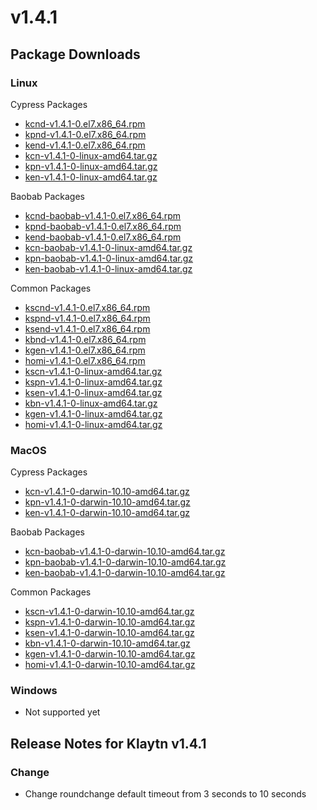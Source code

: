 # v1.4.1

## Package Downloads <a href="#package-downloads" id="package-downloads"></a>

### Linux <a href="#linux" id="linux"></a>

Cypress Packages

* [kcnd-v1.4.1-0.el7.x86\_64.rpm](http://packages.klaytn.net/klaytn/v1.4.1/kcnd-v1.4.1-0.el7.x86\_64.rpm)
* [kpnd-v1.4.1-0.el7.x86\_64.rpm](http://packages.klaytn.net/klaytn/v1.4.1/kpnd-v1.4.1-0.el7.x86\_64.rpm)
* [kend-v1.4.1-0.el7.x86\_64.rpm](http://packages.klaytn.net/klaytn/v1.4.1/kend-v1.4.1-0.el7.x86\_64.rpm)
* [kcn-v1.4.1-0-linux-amd64.tar.gz](http://packages.klaytn.net/klaytn/v1.4.1/kcn-v1.4.1-0-linux-amd64.tar.gz)
* [kpn-v1.4.1-0-linux-amd64.tar.gz](http://packages.klaytn.net/klaytn/v1.4.1/kpn-v1.4.1-0-linux-amd64.tar.gz)
* [ken-v1.4.1-0-linux-amd64.tar.gz](http://packages.klaytn.net/klaytn/v1.4.1/ken-v1.4.1-0-linux-amd64.tar.gz)

Baobab Packages

* [kcnd-baobab-v1.4.1-0.el7.x86\_64.rpm](http://packages.klaytn.net/klaytn/v1.4.1/kcnd-baobab-v1.4.1-0.el7.x86\_64.rpm)
* [kpnd-baobab-v1.4.1-0.el7.x86\_64.rpm](http://packages.klaytn.net/klaytn/v1.4.1/kpnd-baobab-v1.4.1-0.el7.x86\_64.rpm)
* [kend-baobab-v1.4.1-0.el7.x86\_64.rpm](http://packages.klaytn.net/klaytn/v1.4.1/kend-baobab-v1.4.1-0.el7.x86\_64.rpm)
* [kcn-baobab-v1.4.1-0-linux-amd64.tar.gz](http://packages.klaytn.net/klaytn/v1.4.1/kcn-baobab-v1.4.1-0-linux-amd64.tar.gz)
* [kpn-baobab-v1.4.1-0-linux-amd64.tar.gz](http://packages.klaytn.net/klaytn/v1.4.1/kpn-baobab-v1.4.1-0-linux-amd64.tar.gz)
* [ken-baobab-v1.4.1-0-linux-amd64.tar.gz](http://packages.klaytn.net/klaytn/v1.4.1/ken-baobab-v1.4.1-0-linux-amd64.tar.gz)

Common Packages

* [kscnd-v1.4.1-0.el7.x86\_64.rpm](http://packages.klaytn.net/klaytn/v1.4.1/kscnd-v1.4.1-0.el7.x86\_64.rpm)
* [kspnd-v1.4.1-0.el7.x86\_64.rpm](http://packages.klaytn.net/klaytn/v1.4.1/kspnd-v1.4.1-0.el7.x86\_64.rpm)
* [ksend-v1.4.1-0.el7.x86\_64.rpm](http://packages.klaytn.net/klaytn/v1.4.1/ksend-v1.4.1-0.el7.x86\_64.rpm)
* [kbnd-v1.4.1-0.el7.x86\_64.rpm](http://packages.klaytn.net/klaytn/v1.4.1/kbnd-v1.4.1-0.el7.x86\_64.rpm)
* [kgen-v1.4.1-0.el7.x86\_64.rpm](http://packages.klaytn.net/klaytn/v1.4.1/kgen-v1.4.1-0.el7.x86\_64.rpm)
* [homi-v1.4.1-0.el7.x86\_64.rpm](http://packages.klaytn.net/klaytn/v1.4.1/homi-v1.4.1-0.el7.x86\_64.rpm)
* [kscn-v1.4.1-0-linux-amd64.tar.gz](http://packages.klaytn.net/klaytn/v1.4.1/kscn-v1.4.1-0-linux-amd64.tar.gz)
* [kspn-v1.4.1-0-linux-amd64.tar.gz](http://packages.klaytn.net/klaytn/v1.4.1/kspn-v1.4.1-0-linux-amd64.tar.gz)
* [ksen-v1.4.1-0-linux-amd64.tar.gz](http://packages.klaytn.net/klaytn/v1.4.1/ksen-v1.4.1-0-linux-amd64.tar.gz)
* [kbn-v1.4.1-0-linux-amd64.tar.gz](http://packages.klaytn.net/klaytn/v1.4.1/kbn-v1.4.1-0-linux-amd64.tar.gz)
* [kgen-v1.4.1-0-linux-amd64.tar.gz](http://packages.klaytn.net/klaytn/v1.4.1/kgen-v1.4.1-0-linux-amd64.tar.gz)
* [homi-v1.4.1-0-linux-amd64.tar.gz](http://packages.klaytn.net/klaytn/v1.4.1/homi-v1.4.1-0-linux-amd64.tar.gz)

### MacOS <a href="#macos" id="macos"></a>

Cypress Packages

* [kcn-v1.4.1-0-darwin-10.10-amd64.tar.gz](http://packages.klaytn.net/klaytn/v1.4.1/kcn-v1.4.1-0-darwin-10.10-amd64.tar.gz)
* [kpn-v1.4.1-0-darwin-10.10-amd64.tar.gz](http://packages.klaytn.net/klaytn/v1.4.1/kpn-v1.4.1-0-darwin-10.10-amd64.tar.gz)
* [ken-v1.4.1-0-darwin-10.10-amd64.tar.gz](http://packages.klaytn.net/klaytn/v1.4.1/ken-v1.4.1-0-darwin-10.10-amd64.tar.gz)

Baobab Packages

* [kcn-baobab-v1.4.1-0-darwin-10.10-amd64.tar.gz](http://packages.klaytn.net/klaytn/v1.4.1/kcn-baobab-v1.4.1-0-darwin-10.10-amd64.tar.gz)
* [kpn-baobab-v1.4.1-0-darwin-10.10-amd64.tar.gz](http://packages.klaytn.net/klaytn/v1.4.1/kpn-baobab-v1.4.1-0-darwin-10.10-amd64.tar.gz)
* [ken-baobab-v1.4.1-0-darwin-10.10-amd64.tar.gz](http://packages.klaytn.net/klaytn/v1.4.1/ken-baobab-v1.4.1-0-darwin-10.10-amd64.tar.gz)

Common Packages

* [kscn-v1.4.1-0-darwin-10.10-amd64.tar.gz](http://packages.klaytn.net/klaytn/v1.4.1/kscn-v1.4.1-0-darwin-10.10-amd64.tar.gz)
* [kspn-v1.4.1-0-darwin-10.10-amd64.tar.gz](http://packages.klaytn.net/klaytn/v1.4.1/kspn-v1.4.1-0-darwin-10.10-amd64.tar.gz)
* [ksen-v1.4.1-0-darwin-10.10-amd64.tar.gz](http://packages.klaytn.net/klaytn/v1.4.1/ksen-v1.4.1-0-darwin-10.10-amd64.tar.gz)
* [kbn-v1.4.1-0-darwin-10.10-amd64.tar.gz](http://packages.klaytn.net/klaytn/v1.4.1/kbn-v1.4.1-0-darwin-10.10-amd64.tar.gz)
* [kgen-v1.4.1-0-darwin-10.10-amd64.tar.gz](http://packages.klaytn.net/klaytn/v1.4.1/kgen-v1.4.1-0-darwin-10.10-amd64.tar.gz)
* [homi-v1.4.1-0-darwin-10.10-amd64.tar.gz](http://packages.klaytn.net/klaytn/v1.4.1/homi-v1.4.1-0-darwin-10.10-amd64.tar.gz)

### Windows <a href="#windows" id="windows"></a>

* Not supported yet

## Release Notes for Klaytn v1.4.1 <a href="#release-notes-for-klaytn-v1-4-1" id="release-notes-for-klaytn-v1-4-1"></a>

### Change

* Change roundchange default timeout from 3 seconds to 10 seconds
